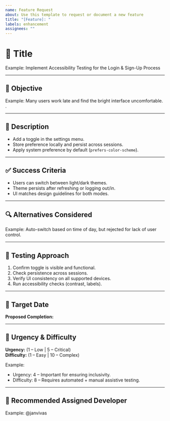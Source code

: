 ```yaml
---
name: Feature Request
about: Use this template to request or document a new feature
title: "[Feature]: "
labels: enhancement
assignees: ""
---
```


# 📝 Title  
<!-- Short, clear summary of the task -->  
Example: Implement Accessibility Testing for the Login & Sign-Up Process  

---

## 🎯 Objective  
<!-- What is the main goal of this issue? Why is it needed? -->  
Example: Many users work late and find the bright interface uncomfortable.  .  

---

## 📄 Description  
<!-- Detailed explanation of what needs to be done. Include requirements if possible. -->  
- Add a toggle in the settings menu.  
- Store preference locally and persist across sessions.  
- Apply system preference by default (`prefers-color-scheme`).  

---

## ✅ Success Criteria  
<!-- How do we know this is done? Clear, testable conditions -->  
- Users can switch between light/dark themes.  
- Theme persists after refreshing or logging out/in.  
- UI matches design guidelines for both modes.  

---

## 🔍 Alternatives Considered  
<!-- Optional: Any other approaches you thought of -->  
Example: Auto-switch based on time of day, but rejected for lack of user control.  

---

## 🧪 Testing Approach  
<!-- Outline how QA or devs should validate this feature -->  
1. Confirm toggle is visible and functional.  
2. Check persistence across sessions.  
3. Verify UI consistency on all supported devices.  
4. Run accessibility checks (contrast, labels).  

---

## 📅 Target Date  
**Proposed Completion:** <!-- YYYY-MM-DD -->  

---

## 🚦 Urgency & Difficulty  
**Urgency:** (1 – Low | 5 – Critical)  
**Difficulty:** (1 – Easy | 10 – Complex)  

Example:  
- Urgency: 4 – Important for ensuring inclusivity.  
- Difficulty: 8 – Requires automated + manual assistive testing.  

---

## 👤 Recommended Assigned Developer  
<!-- Tag or suggest a developer to take on this task -->  
Example: @janvivas

